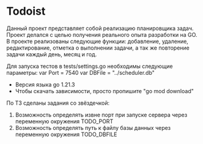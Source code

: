 # Todoist

Данный проект представляет собой реализацию планировщика задач. Проект делался с целью получения реального опыта разработки на GO. В проекте реализованы следующие функции: добавление, удаление, редактирование, отметка о выполнении задачи, а так же повторение задачи каждый день, месяц и год.


Для запуска тестов в tests/settings.go необходимы следующие параметры:
var Port = 7540
var DBFile = "../scheduler.db"

- Версия языка go 1.21.3
- Чтобы скачать зависимости, просто пропишите "go mod download"

По ТЗ сделаны задания со звёздечкой:
1. Возможность определять извне порт при запуске сервера через переменную окружения TODO_PORT
2. Возможность определять путь к файлу базы данных через переменную окружения TODO_DBFILE

